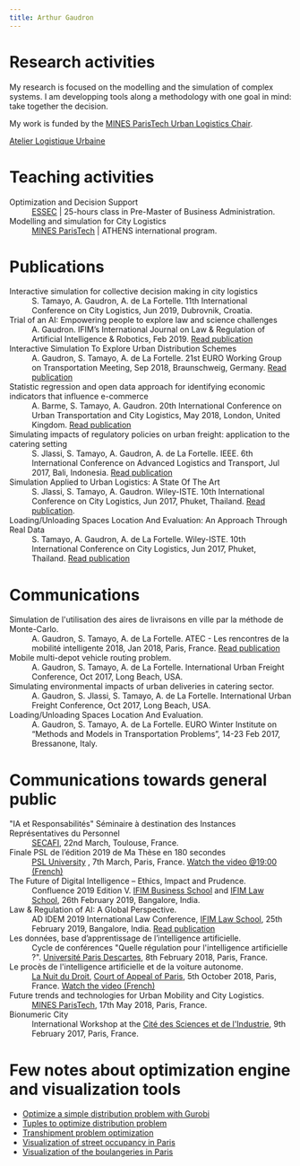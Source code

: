 ```yaml
---
title: Arthur Gaudron
---
```


<!---
# City Logistics Workshop
<a href="https://goo.gl/forms/jSA89ceB7Ey3r1Di2">=> Surveys</a>
<a href="https://cloud.mines-paristech.fr/index.php/s/aUa0t1EsSwVJ5Ss">=> Slides</a>
<a href="https://mybinder.org/v2/gh/arthurgaudron/workshop_city_logistics/master">=> Binder</a>--->

# Research activities

My research is focused on the modelling and the simulation of complex systems. I am developping tools along a methodology with one goal in mind: take together the decision. 

My work is funded by the [MINES ParisTech Urban Logistics Chair](http://chairelogistiqueurbaine.fr/).

<a href="https://github.com/arthurgaudron/workshop_city_logistics">Atelier Logistique Urbaine</a>

# Teaching activities

<dl>
<dt>Optimization and Decision Support</dt>
<dd> <a href="http://www.essec.edu/fr/">ESSEC</a>  | 25-hours class in Pre-Master of Business Administration.</dd>
<dt>Modelling and simulation for City Logistics</dt>
<dd><a href="http://www.mines-paristech.fr/">MINES ParisTech</a> | ATHENS international program. </dd>
</dl>

# Publications 
<dl>
  
<dt>Interactive simulation for collective decision making in city logistics</dt>
<dd>S. Tamayo, A. Gaudron, A. de La Fortelle. 11th International Conference on City Logistics, Jun 2019, Dubrovnik, Croatia. </dd>
  
<dt>Trial of an AI: Empowering people to explore law and science challenges</dt>
<dd> A. Gaudron. IFIM’s International Journal on Law & Regulation of Artificial Intelligence & Robotics, Feb 2019. <a href="https://hal.archives-ouvertes.fr/hal-02055595">Read publication</a> </dd>

<dt>Interactive Simulation To Explore Urban Distribution Schemes</dt>
<dd>A. Gaudron, S. Tamayo, A. de La Fortelle. 21st EURO Working Group on Transportation Meeting, Sep 2018, Braunschweig, Germany. <a href="https://doi.org/10.1016/j.trpro.2018.12.168">Read publication</a></dd>

<dt>Statistic regression and open data approach for identifying economic indicators that influence e-commerce</dt>
<dd>A. Barme, S. Tamayo, A. Gaudron.  20th International Conference on Urban Transportation and City Logistics, May 2018, London, United Kingdom. <a href="https://hal.archives-ouvertes.fr/hal-01790991">Read publication</a></dd>

<dt>Simulating impacts of regulatory policies on urban freight: application to the catering setting</dt>
<dd>S. Jlassi, S. Tamayo, A. Gaudron, A. de La Fortelle.  IEEE. 6th International Conference on Advanced Logistics and Transport, Jul 2017, Bali, Indonesia. <a href="https://doi.org/10.1109/ICAdLT.2017.8547005">Read publication</a></dd>

<dt>Simulation Applied to Urban Logistics: A State Of The Art</dt>
<dd>S. Jlassi, S. Tamayo, A. Gaudron.  Wiley-ISTE. 10th International Conference on City Logistics, Jun 2017, Phuket, Thailand. <a href="https://hal.archives-ouvertes.fr/hal-01541556/">Read publication</a>.</dd>

<dt>Loading/Unloading Spaces Location And Evaluation: An Approach Through Real Data</dt>
<dd>S. Tamayo, A. Gaudron, A. de La Fortelle.  Wiley-ISTE. 10th International Conference on City Logistics, Jun 2017, Phuket, Thailand. <a href="https://hal.archives-ouvertes.fr/hal-01541501/">Read publication</a></dd>
</dl>

# Communications
<dl>
<dt>Simulation de l'utilisation des aires de livraisons en ville par la méthode de Monte-Carlo.</dt>
<dd>A. Gaudron, S. Tamayo, A. de La Fortelle. ATEC - Les rencontres de la mobilité intelligente 2018, Jan 2018, Paris, France. <a href="https://hal.archives-ouvertes.fr/hal-01980261">Read publication</a></dd>
<dt>Mobile multi-depot vehicle routing problem.</dt> 
<dd>A. Gaudron, S. Tamayo, A. de La Fortelle. International Urban Freight Conference, Oct 2017, Long Beach, USA.</dd>
<dt>Simulating environmental impacts of urban deliveries in catering sector.</dt> 
<dd>A. Gaudron, S. Jlassi, S. Tamayo, A. de La Fortelle. International Urban Freight Conference, Oct 2017, Long Beach, USA.</dd>
<dt>Loading/Unloading Spaces Location And Evaluation.</dt> 
<dd>A. Gaudron, S. Tamayo, A. de La Fortelle. EURO Winter Institute on “Methods and Models in Transportation Problems”, 14-23 Feb 2017, Bressanone, Italy.</dd>
</dl>


# Communications towards general public
<dl>

<dt>"IA et Responsabilités" Séminaire à destination des Instances Représentatives du Personnel</dt>
<dd><a href="http://www.secafi.com/">SECAFI</a>, 22nd March, Toulouse, France.</dd>
  
<dt>Finale PSL de l’édition 2019 de Ma Thèse en 180 secondes</dt>
<dd><a href="https://www.psl.eu/">PSL University</a> , 7th March, Paris, France. <a href="https://www.facebook.com/PSLuniv/videos/2254125644875904/">Watch the video @19:00 (French)</a></dd>
  
<dt>The Future of Digital Intelligence – Ethics, Impact and Prudence.</dt>
<dd>Confluence 2019 Edition V.   <a href="http://ifimbschool.com/">IFIM Business School</a>   and <a href="http://www.ifimlawcollege.com/">IFIM Law School</a>, 26th February 2019, Bangalore, India.</dd>

<dt>Law & Regulation of AI: A Global Perspective.</dt>
<dd>AD IDEM 2019 International Law Conference,  <a href="http://www.ifimlawcollege.com/">IFIM Law School</a>, 25th February 2019, Bangalore, India. <a href="https://hal.archives-ouvertes.fr/hal-02055595">Read publication</a>
</dd>

<dt>Les données, base d’apprentissage de l’intelligence artificielle.</dt>
<dd>Cycle de conférences "Quelle régulation pour l'intelligence artificielle ?". <a href="https://www.parisdescartes.fr/">Université Paris Descartes</a>, 8th February 2018, Paris, France.</dd>

<dt>Le procès de l'intelligence artificielle et de la voiture autonome.</dt>
<dd> <a href="https://www.lanuitdudroit.fr/">La Nuit du Droit</a>, <a href="https://www.cours-appel.justice.fr/paris">Court of Appeal of Paris</a>, 5th October 2018, Paris, France. <a href="https://www.facebook.com/dalloz.editions/videos/256962881513417/">Watch the video (French)</a></dd> 

<dt>Future trends and technologies for Urban Mobility and City Logistics.</dt>
<dd><a href="http://www.mines-paristech.fr/">MINES ParisTech</a>, 17th May 2018, Paris, France.</dd>

<dt>Bionumeric City</dt>
<dd>International Workshop at the <a href="http://www.cite-sciences.fr/fr/accueil/">Cité des Sciences et de l'Industrie</a>, 9th February 2017, Paris, France.</dd>
</dl>

# Few notes about optimization engine and visualization tools

- [Optimize a simple distribution problem with Gurobi](https://arthurgaudron.github.io/simple_distribution_problem)
- [Tuples to optimize distribution problem](https://arthurgaudron.github.io/simple_distribution_problem_tuple)
- [Transhipment problem optimization](https://arthurgaudron.github.io/transhipment_problem)
- [Visualization of street occupancy in Paris](https://arthurgaudron.github.io/2018-04-13-estimate-road-surface.html)
- [Visualization of the boulangeries in Paris](https://arthurgaudron.github.io/2018-04-01-boulangeries.html)

<!-- <a href=""></a> -->
